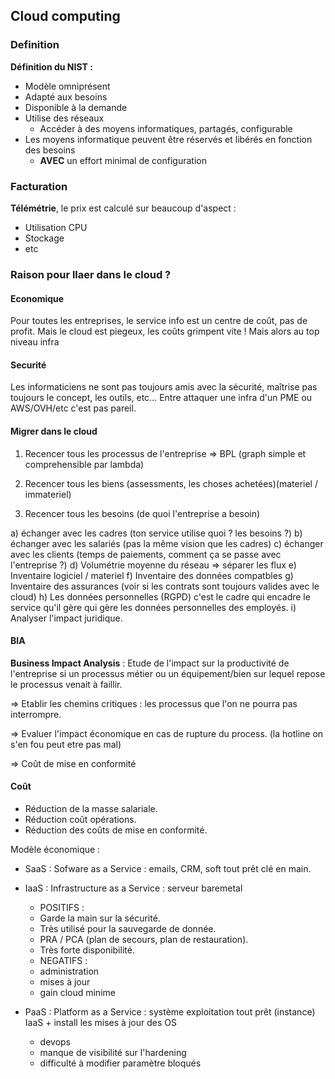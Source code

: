 ## Cloud computing

### Definition

__Définition du NIST :__

- Modèle omniprésent
- Adapté aux besoins
- Disponible à la demande
- Utilise des réseaux
    - Accéder à des moyens informatiques, partagés, configurable
- Les moyens informatique peuvent être réservés et libérés en fonction des besoins
    - __AVEC__ un effort minimal de configuration

### Facturation

__Télémétrie__, le prix est calculé sur beaucoup d'aspect : 

- Utilisation CPU
- Stockage
- etc


### Raison pour llaer dans le cloud ? 

#### Economique
Pour toutes les entreprises, le service info est un centre de coût, pas de profit. 
Mais le cloud est piegeux, les coûts grimpent vite ! Mais alors au top niveau infra

#### Securité
Les informaticiens ne sont pas toujours amis avec la sécurité, maîtrise pas toujours le concept, les outils, etc...
Entre attaquer une infra d'un PME ou AWS/OVH/etc c'est pas pareil.

#### Migrer dans le cloud

1) Recencer tous les processus de l'entreprise => BPL (graph simple et comprehensible par lambda)

2) Recencer tous les biens (assessments, les choses achetées)(materiel / immateriel)

3) Recencer tous les besoins (de quoi l'entreprise a besoin)


a) échanger avec les cadres (ton service utilise quoi ? les besoins ?)
b) échanger avec les salariés (pas la même vision que les cadres)
c) échanger avec les clients (temps de paiements, comment ça se passe avec l'entreprise ?)
d) Volumétrie moyenne du réseau => séparer les flux
e) Inventaire logiciel / materiel
f) Inventaire des données compatbles
g) Inventaire des assurances (voir si les contrats sont toujours valides avec le cloud)
h) Les données personnelles (RGPD) c'est le cadre qui encadre le service qu'il gère qui gère les données personnelles des employés.
i) Analyser l'impact juridique.

#### BIA

__Business Impact Analysis__ : Etude de l'impact sur la productivité de l'entreprise si un processus métier ou un équipement/bien sur lequel repose le processus venait à faillir.

=> Etablir les chemins critiques : les processus que l'on ne pourra pas interrompre.

=> Evaluer l'impact économique en cas de rupture du process. (la hotline on s'en fou peut etre pas mal)

=> Coût de mise en conformité

#### Coût

- Réduction de la masse salariale.
- Réduction coût opérations.
- Réduction des coûts de mise en conformité.



Modèle économique : 

- SaaS : Sofware as a Service : emails, CRM, soft tout prêt clé en main.
- IaaS : Infrastructure as a Service : serveur baremetal
    + POSITIFS : 
    + Garde la main sur la sécurité.
    + Très utilisé pour la sauvegarde de donnée.
    + PRA / PCA (plan de secours, plan de restauration).
    + Très forte disponibilité.

    - NEGATIFS : 
    - administration
    - mises à jour
    - gain cloud minime
    
- PaaS : Platform as a Service : système exploitation tout prêt (instance)
    IaaS + install les mises à jour des OS
    + devops
    - manque de visibilité sur l'hardening
    - difficulté à modifier paramètre bloqués


